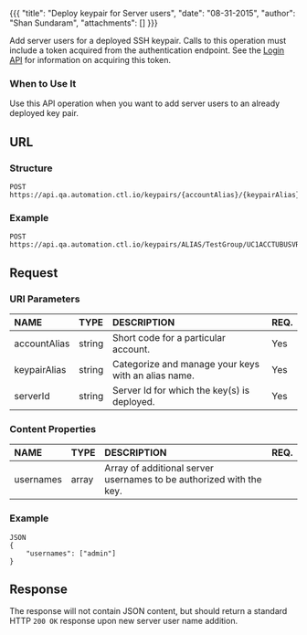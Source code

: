 {{{ "title": "Deploy keypair for Server users", "date": "08-31-2015", "author": "Shan Sundaram", "attachments": [] }}}

Add server users for a deployed SSH keypair. Calls to this operation must include a token acquired from the authentication endpoint. See the [Login API](https://www.ctl.io/api-docs/v2/#authentication-login) for information on acquiring this token.

### When to Use It

Use this API operation when you want to add server users to an already deployed key pair.

## URL

### Structure

    POST https://api.qa.automation.ctl.io/keypairs/{accountAlias}/{keypairAlias}/{serverId}
    

### Example

    POST https://api.qa.automation.ctl.io/keypairs/ALIAS/TestGroup/UC1ACCTUBUSVR04
    

## Request

### URI Parameters

| NAME         | TYPE   | DESCRIPTION                         | REQ. |
| :------------ | :------ | :----------------------------------- | :---- |
| accountAlias | string | Short code for a particular account. | Yes  |
| keypairAlias | string | Categorize and manage your keys with an alias name. | Yes |
| serverId | string | Server Id for which the key(s) is deployed. | Yes |

### Content Properties

| NAME         | TYPE   | DESCRIPTION                         | REQ. |
| :------------ | :------ | :----------------------------------- | :---- |
| usernames | array | Array of additional server usernames to be authorized with the key. |

### Example
   
    JSON
    {
    	"usernames": ["admin"]
    }

## Response


The response will not contain JSON content, but should return a standard HTTP <code>200 OK</code> response upon new server user name addition.

